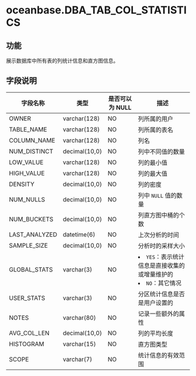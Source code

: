 # oceanbase.DBA_TAB_COL_STATISTICS
## 功能
展示数据库中所有表的列统计信息和直方图信息。
## 字段说明

| 字段名称 | 类型 | 是否可以为 NULL | 描述 |
| --- | --- | --- | --- |
| OWNER | varchar(128) | NO | 列所属的用户 |
| TABLE_NAME | varchar(128) | NO | 列所属的表名 |
| COLUMN_NAME | varchar(128) | NO | 列名 |
| NUM_DISTINCT | decimal(10,0) | NO | 列中不同值的数量 |
| LOW_VALUE | varchar(128) | NO | 列的最小值 |
| HIGH_VALUE | varchar(128) | NO | 列的最大值 |
| DENSITY | decimal(10,0) | NO | 列的密度 |
| NUM_NULLS | decimal(10,0) | NO | 列中 `NULL` 值的数量 |
| NUM_BUCKETS | decimal(10,0) | NO | 列直方图中桶的个数 |
| LAST_ANALYZED | datetime(6) | NO | 上次分析的时间 |
| SAMPLE_SIZE | decimal(10,0) | NO | 分析时的采样大小 |
| GLOBAL_STATS | varchar(3) | NO | <li> `YES`：表示统计信息是直接收集的或增量维护的   <li> `NO`：其它情况 |
| USER_STATS | varchar(3) | NO | 分区统计信息是否是用户设置的 |
| NOTES | varchar(80) | NO | 记录一些额外的属性 |
| AVG_COL_LEN | decimal(10,0) | NO | 列的平均长度 |
| HISTOGRAM | varchar(15) | NO | 直方图类型 |
| SCOPE | varchar(7) | NO | 统计信息的有效范围 |
